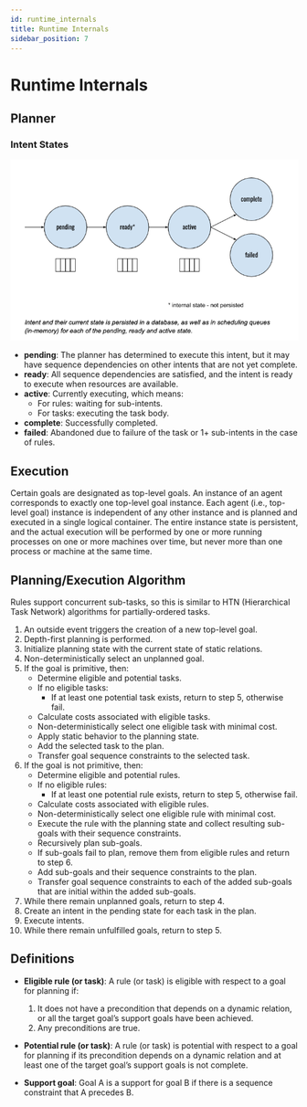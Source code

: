 ```yaml
---
id: runtime_internals
title: Runtime Internals
sidebar_position: 7
---
```


# Runtime Internals

## Planner

### Intent States

![internal state](/img/internal_state.png)


- **pending**: The planner has determined to execute this intent, but it may have sequence dependencies on other intents that are not yet complete.
- **ready**: All sequence dependencies are satisfied, and the intent is ready to execute when resources are available.
- **active**: Currently executing, which means:
  - For rules: waiting for sub-intents.
  - For tasks: executing the task body.
- **complete**: Successfully completed.
- **failed**: Abandoned due to failure of the task or 1+ sub-intents in the case of rules.

## Execution

Certain goals are designated as top-level goals. An instance of an agent corresponds to exactly one top-level goal instance. Each agent (i.e., top-level goal) instance is independent of any other instance and is planned and executed in a single logical container. The entire instance state is persistent, and the actual execution will be performed by one or more running processes on one or more machines over time, but never more than one process or machine at the same time.

## Planning/Execution Algorithm

Rules support concurrent sub-tasks, so this is similar to HTN (Hierarchical Task Network) algorithms for partially-ordered tasks.

1. An outside event triggers the creation of a new top-level goal.
2. Depth-first planning is performed.
3. Initialize planning state with the current state of static relations.
4. Non-deterministically select an unplanned goal.
5. If the goal is primitive, then:
   - Determine eligible and potential tasks.
   - If no eligible tasks:
     - If at least one potential task exists, return to step 5, otherwise fail.
   - Calculate costs associated with eligible tasks.
   - Non-deterministically select one eligible task with minimal cost.
   - Apply static behavior to the planning state.
   - Add the selected task to the plan.
   - Transfer goal sequence constraints to the selected task.
6. If the goal is not primitive, then:
   - Determine eligible and potential rules.
   - If no eligible rules:
     - If at least one potential rule exists, return to step 5, otherwise fail.
   - Calculate costs associated with eligible rules.
   - Non-deterministically select one eligible rule with minimal cost.
   - Execute the rule with the planning state and collect resulting sub-goals with their sequence constraints.
   - Recursively plan sub-goals.
   - If sub-goals fail to plan, remove them from eligible rules and return to step 6.
   - Add sub-goals and their sequence constraints to the plan.
   - Transfer goal sequence constraints to each of the added sub-goals that are initial within the added sub-goals.
7. While there remain unplanned goals, return to step 4.
8. Create an intent in the pending state for each task in the plan.
9. Execute intents.
10. While there remain unfulfilled goals, return to step 5.

## Definitions

- **Eligible rule (or task)**: A rule (or task) is eligible with respect to a goal for planning if:
  1. It does not have a precondition that depends on a dynamic relation, or all the target goal’s support goals have been achieved.
  2. Any preconditions are true.

- **Potential rule (or task)**: A rule (or task) is potential with respect to a goal for planning if its precondition depends on a dynamic relation and at least one of the target goal’s support goals is not complete.

- **Support goal**: Goal A is a support for goal B if there is a sequence constraint that A precedes B.
